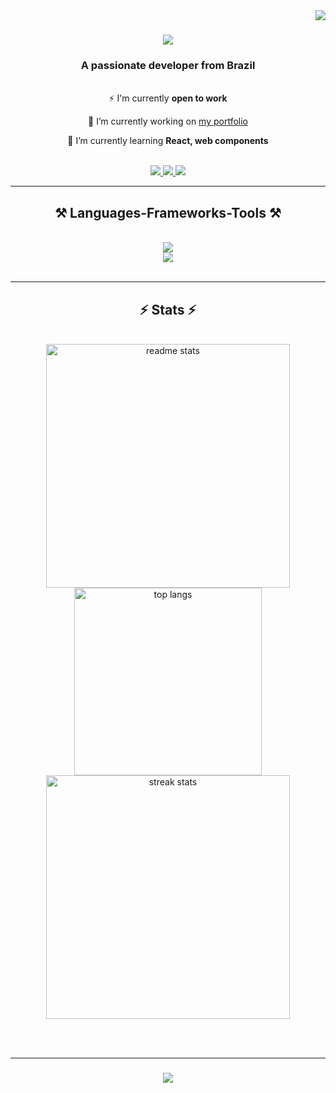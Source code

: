 <img align="right" src="https://visitor-badge.laobi.icu/badge?page_id=PasqualiRafael.PasqualiRafael" />

<h1 align="center">
    <img src="https://readme-typing-svg.herokuapp.com/?font=Righteous&size=35&center=true&vCenter=true&width=500&height=70&duration=3500&lines=Hi+There!+👋;+I'm+Pasquali!;" />
</h1>

<h3 align="center">A passionate developer from Brazil</h3>

<br/>

<div align="center">
  ⚡ I'm currently <b>open to work</b>
  
  🔭 I’m currently working on <a href="https://github.com/PasqualiRafael/ArtePasquali/blob/main/README.en.md" target="_blank">my portfolio</a>
  
  🌱 I’m currently learning <b>React, web components</b> 
  
</div>

<br/>

<div align="center"> 
  <a href="mailto:eng.civil.pasquali@gmail.com">
    <img src="https://img.shields.io/badge/Gmail-333333?style=for-the-badge&logo=gmail&logoColor=red" />
  </a>
  <a href="https://www.linkedin.com/in/eng-pasquali/" target="_blank">
    <img src="https://img.shields.io/badge/LinkedIn-0077B5?style=for-the-badge&logo=linkedin&logoColor=white" target="_blank" />
  </a>
  <a href="https://github.com/PasqualiRafael/ArtePasquali" target="_blank">
     <img src="https://img.shields.io/badge/Portfolio-FF5722?style=for-the-badge&logo=todoist&logoColor=white" target="_blank" /> 
  </a>
</div>

 <hr/>
 
<h2 align="center">⚒️ Languages-Frameworks-Tools ⚒️</h2>
<br/>
<div align="center">
    <img src="https://skillicons.dev/icons?i=html,css,javascript,typescript,python,react,sass" /><br>
    <img src="https://skillicons.dev/icons?i=figma,ai,ps,git,mysql,postgres,wordpress,linux" />
</div>

<br/>
<hr/>

<h2 align="center">⚡ Stats ⚡</h2>
<br>
<div align=center> 
  <img width=390 align="center" src="https://github-readme-stats.vercel.app/api?username=pasqualirafael&show_icons=true&theme=react&border_radius=10&locale=en" alt="readme stats" />  
  <img width=300 align="center" src="https://github-readme-stats.vercel.app/api/top-langs?username=pasqualirafael&hide=HTML&langs_count8&layout=compact&theme=react&border_radius=10&size_weight=0.5&count_weight=0.5&show_icons=true&locale=en" alt="top langs" /><br/>  
  <img width=390 align="center" src="https://streak-stats.demolab.com/?user=pasqualirafael&count_private=false&theme=react&border_radius=10" alt="streak stats"/>  
</div>

<br/><br/>
<hr/>

<h3 align="center">
    <img src="https://readme-typing-svg.herokuapp.com/?font=Righteous&size=25&center=true&vCenter=true&width=500&height=70&duration=3500&lines=Thanks+for+visiting!+✌️;+Shoot+me+a+message+on+Linkedin!">
</h3>

<br/>


